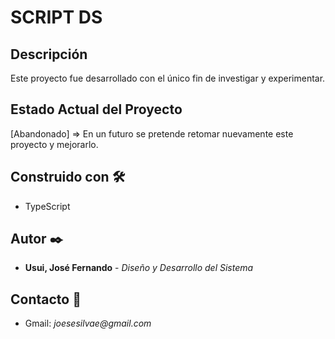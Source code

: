 # SCRIPT DS

## Descripción

Este proyecto fue desarrollado con el único fin de investigar y experimentar.

## Estado Actual del Proyecto

[Abandonado] => En un futuro se pretende retomar nuevamente este proyecto y mejorarlo.

## Construido con 🛠️

* TypeScript

## Autor ✒️

- **Usui, José Fernando** - _Diseño y Desarrollo del Sistema_

## Contacto 📱

- Gmail: _joesesilvae@gmail.com_
